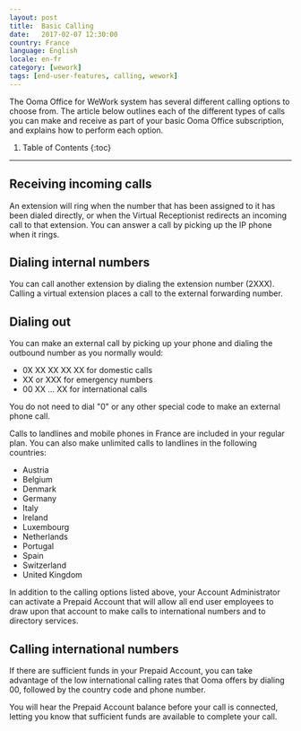 ```yaml
---
layout: post
title:  Basic Calling
date:   2017-02-07 12:30:00
country: France
language: English
locale: en-fr
category: [wework]
tags: [end-user-features, calling, wework]
---
```


The Ooma Office for WeWork system has several different calling options to choose from. The article below outlines each of the different types of calls you can make and receive as part of your basic Ooma Office subscription, and explains how to perform each option.

1. Table of Contents
{:toc}
* * *

## Receiving incoming calls

An extension will ring when the number that has been assigned to it has been dialed directly, or when the Virtual Receptionist redirects an incoming call to that extension. You can answer a call by picking up the IP phone when it rings.

## Dialing internal numbers

You can call another extension by dialing the extension number (2XXX). Calling a virtual extension places a call to the external forwarding number.

## Dialing out

You can make an external call by picking up your phone and dialing the outbound number as you normally would:

* 0X XX XX XX XX for domestic calls
* XX or XXX for emergency numbers
* 00 XX ... XX for international calls

You do not need to dial "0" or any other special code to make an external phone call.

Calls to landlines and mobile phones in France are included in your regular plan. You can also make unlimited calls to landlines in the following countries:

* Austria
* Belgium
* Denmark
* Germany
* Italy
* Ireland
* Luxembourg
* Netherlands
* Portugal
* Spain
* Switzerland
* United Kingdom

In addition to the calling options listed above, your Account Administrator can activate a Prepaid Account that will allow all end user employees to draw upon that account to make calls to international numbers and to directory services.

## Calling international numbers

If there are sufficient funds in your Prepaid Account, you can take advantage of the low international calling rates that Ooma offers by dialing 00, followed by the country code and phone number.

You will hear the Prepaid Account balance before your call is connected, letting you know that sufficient funds are available to complete your call.
